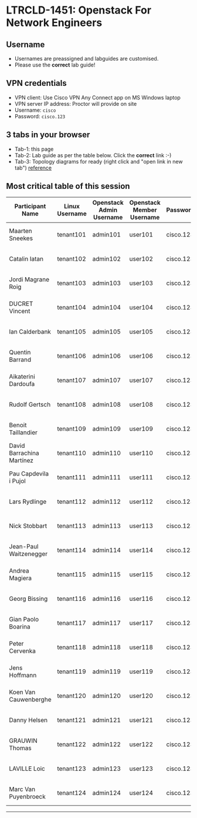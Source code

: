 # LTRCLD-1451: Openstack For Network Engineers

## Username

* Usernames are preassigned and labguides are customised.
* Please use the **correct** lab guide!

## VPN credentials
* VPN client: Use Cisco VPN Any Connect app on MS Windows laptop
* VPN server IP address: Proctor will provide on site
* Username: `cisco`
* Password: `cisco.123`

## 3 tabs in your browser
* Tab-1: this page
* Tab-2: Lab guide as per the table below. Click the **correct** link :-)
* Tab-3: Topology diagrams for ready (right click and "open link in new tab") [reference](https://github.com/userlerueda/LTRCLD-1451/blob/master/scripts/topology.md)

## Most critical table of this session

| Participant Name | Linux Username | Openstack Admin Username | Openstack Member Username | Password	| VM Username Password | Labguide |
| ---------------- | -------------- | ------------------------ | ------------------------- | -------- | -------------------- | -------- |
| 	Maarten	Sneekes	 | 	tenant101	 | 	admin101	 | 	user101	 | 	cisco.123	 | 	cisco/cisco	 | 	[Lab guide 101](https://github.com/userlerueda/LTRCLD-1451/blob/master/scripts/LAB_GUIDE-101.md)	 |
| 	Catalin	Iatan	 | 	tenant102	 | 	admin102	 | 	user102	 | 	cisco.123	 | 	cisco/cisco	 | 	[Lab guide 102](https://github.com/userlerueda/LTRCLD-1451/blob/master/scripts/LAB_GUIDE-102.md)	 |
| 	Jordi	Magrane Roig	 | 	tenant103	 | 	admin103	 | 	user103	 | 	cisco.123	 | 	cisco/cisco	 | 	[Lab guide 103](https://github.com/userlerueda/LTRCLD-1451/blob/master/scripts/LAB_GUIDE-103.md)	 |
| 	DUCRET	Vincent	 | 	tenant104	 | 	admin104	 | 	user104	 | 	cisco.123	 | 	cisco/cisco	 | 	[Lab guide 104](https://github.com/userlerueda/LTRCLD-1451/blob/master/scripts/LAB_GUIDE-104.md)	 |
| 	Ian	Calderbank	 | 	tenant105	 | 	admin105	 | 	user105	 | 	cisco.123 | 	cisco/cisco	 | 	[Lab guide 105](https://github.com/userlerueda/LTRCLD-1451/blob/master/scripts/LAB_GUIDE-105.md)	 |
| 	Quentin	Barrand	 | 	tenant106	 | 	admin106	 | 	user106	 | 	cisco.123	 | 	cisco/cisco	 | 	[Lab guide 106](https://github.com/userlerueda/LTRCLD-1451/blob/master/scripts/LAB_GUIDE-106.md)	 |
| 	Aikaterini	Dardoufa	 | 	tenant107	 | 	admin107	 | 	user107	 | 	cisco.123	 | 	cisco/cisco	 | 	[Lab guide 107](https://github.com/userlerueda/LTRCLD-1451/blob/master/scripts/LAB_GUIDE-107.md)	 |
| 	Rudolf	Gertsch	 | 	tenant108	 | 	admin108	 | 	user108	 | 	cisco.123	 | 	cisco/cisco	 | 	[Lab guide 108](https://github.com/userlerueda/LTRCLD-1451/blob/master/scripts/LAB_GUIDE-108.md)	 |
| 	Benoit	Taillandier	 | 	tenant109	 | 	admin109	 | 	user109	 | 	cisco.123	 | 	cisco/cisco	 | 	[Lab guide 109](https://github.com/userlerueda/LTRCLD-1451/blob/master/scripts/LAB_GUIDE-109.md)	 |
| 	David	Barrachina Martínez	 | 	tenant110	 | 	admin110	 | 	user110	 | 	cisco.123	 | 	cisco/cisco	 | 	[Lab guide 110](https://github.com/userlerueda/LTRCLD-1451/blob/master/scripts/LAB_GUIDE-110.md)	 |
| 	Pau	Capdevila i Pujol	 | 	tenant111	 | 	admin111	 | 	user111	 | 	cisco.123	 | 	cisco/cisco	 | 	[Lab guide 111](https://github.com/userlerueda/LTRCLD-1451/blob/master/scripts/LAB_GUIDE-111.md)	 |
| 	Lars	Rydlinge	 | 	tenant112	 | 	admin112	 | 	user112	 | 	cisco.123	 | 	cisco/cisco	 | 	[Lab guide 112](https://github.com/userlerueda/LTRCLD-1451/blob/master/scripts/LAB_GUIDE-112.md)	 |
| 	Nick	Stobbart	 | 	tenant113	 | 	admin113	 | 	user113	 | 	cisco.123	 | 	cisco/cisco	 | 	[Lab guide 113](https://github.com/userlerueda/LTRCLD-1451/blob/master/scripts/LAB_GUIDE-113.md)	 |
| 	Jean-Paul	Waitzenegger	 | 	tenant114	 | 	admin114	 | 	user114	 | 	cisco.123	 | 	cisco/cisco	 | 	[Lab guide 114](https://github.com/userlerueda/LTRCLD-1451/blob/master/scripts/LAB_GUIDE-114.md)	 |
| 	Andrea	Magiera	 | 	tenant115	 | 	admin115	 | 	user115	 | 	cisco.123	 | 	cisco/cisco	 | 	[Lab guide 115](https://github.com/userlerueda/LTRCLD-1451/blob/master/scripts/LAB_GUIDE-115.md)	 |
| 	Georg	Bissing	 | 	tenant116	 | 	admin116	 | 	user116	 | 	cisco.123	 | 	cisco/cisco	 | 	[Lab guide 116](https://github.com/userlerueda/LTRCLD-1451/blob/master/scripts/LAB_GUIDE-116.md)	 |
| 	Gian Paolo	Boarina	 | 	tenant117	 | 	admin117	 | 	user117	 | 	cisco.123	 | 	cisco/cisco	 | 	[Lab guide 117](https://github.com/userlerueda/LTRCLD-1451/blob/master/scripts/LAB_GUIDE-117.md)	 |
| 	Peter	Cervenka	 | 	tenant118	 | 	admin118	 | 	user118	 | 	cisco.123	 | 	cisco/cisco	 | 	[Lab guide 118](https://github.com/userlerueda/LTRCLD-1451/blob/master/scripts/LAB_GUIDE-118.md)	 |
| 	Jens	Hoffmann	 | 	tenant119	 | 	admin119	 | 	user119	 | 	cisco.123	 | 	cisco/cisco	 | 	[Lab guide 119](https://github.com/userlerueda/LTRCLD-1451/blob/master/scripts/LAB_GUIDE-119.md)	 |
| 	Koen	Van Cauwenberghe 	 | 	tenant120	 | 	admin120	 | 	user120	 | 	cisco.123	 | 	cisco/cisco	 | 	[Lab guide 120](https://github.com/userlerueda/LTRCLD-1451/blob/master/scripts/LAB_GUIDE-120.md)	 |
| 	Danny	Helsen	 | 	tenant121	 | 	admin121	 | 	user121	 | 	cisco.123	 | 	cisco/cisco	 | 	[Lab guide 121](https://github.com/userlerueda/LTRCLD-1451/blob/master/scripts/LAB_GUIDE-121.md)	 |
| 	GRAUWIN	Thomas	 | 	tenant122	 | 	admin122	 | 	user122	 | 	cisco.123	 | 	cisco/cisco	 | 	[Lab guide 122](https://github.com/userlerueda/LTRCLD-1451/blob/master/scripts/LAB_GUIDE-122.md)	 |
| 	LAVILLE	Loic	 | 	tenant123	 | 	admin123	 | 	user123	 | 	cisco.123	 | 	cisco/cisco	 | 	[Lab guide 123](https://github.com/userlerueda/LTRCLD-1451/blob/master/scripts/LAB_GUIDE-123.md)	 |
| 	Marc	Van Puyenbroeck	 | 	tenant124	 | 	admin124	 | 	user124	 | 	cisco.123	 | 	cisco/cisco	 | 	[Lab guide 124](https://github.com/userlerueda/LTRCLD-1451/blob/master/scripts/LAB_GUIDE-124.md)	 |

---
